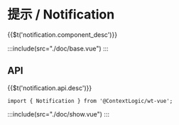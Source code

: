 # 提示 / Notification

<span>{{$t('notification.component_desc')}}</span>

:::include(src="./doc/base.vue")
:::

## API

{{$t('notification.api.desc')}}

```
import { Notification } from '@ContextLogic/wt-vue';
```

<api-doc name="Notification" :doc="require('./api.json')"></api-doc>

:::include(src="./doc/show.vue")
:::

